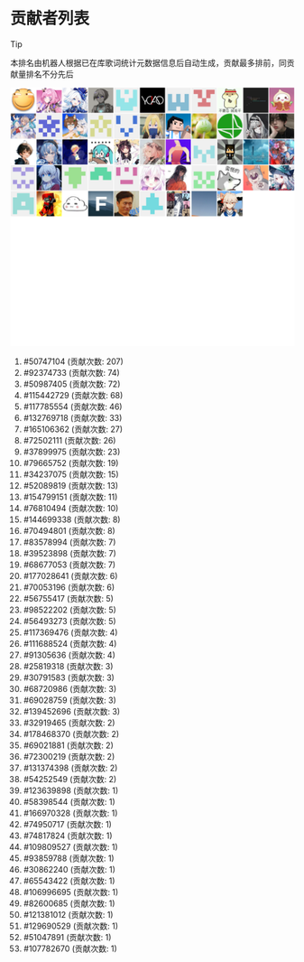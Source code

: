 # 贡献者列表

> [!TIP]
> 本排名由机器人根据已在库歌词统计元数据信息后自动生成，贡献最多排前，同贡献量排名不分先后

![贡献者头像画廊](./CONTRIBUTORS.svg)

1. #50747104 (贡献次数: 207)
2. #92374733 (贡献次数: 74)
3. #50987405 (贡献次数: 72)
4. #115442729 (贡献次数: 68)
5. #117785554 (贡献次数: 46)
6. #132769718 (贡献次数: 33)
7. #165106362 (贡献次数: 27)
8. #72502111 (贡献次数: 26)
9. #37899975 (贡献次数: 23)
10. #79665752 (贡献次数: 19)
11. #34237075 (贡献次数: 15)
12. #52089819 (贡献次数: 13)
13. #154799151 (贡献次数: 11)
14. #76810494 (贡献次数: 10)
15. #144699338 (贡献次数: 8)
16. #70494801 (贡献次数: 8)
17. #83578994 (贡献次数: 7)
18. #39523898 (贡献次数: 7)
19. #68677053 (贡献次数: 7)
20. #177028641 (贡献次数: 6)
21. #70053196 (贡献次数: 6)
22. #56755417 (贡献次数: 5)
23. #98522202 (贡献次数: 5)
24. #56493273 (贡献次数: 5)
25. #117369476 (贡献次数: 4)
26. #111688524 (贡献次数: 4)
27. #91305636 (贡献次数: 4)
28. #25819318 (贡献次数: 3)
29. #30791583 (贡献次数: 3)
30. #68720986 (贡献次数: 3)
31. #69028759 (贡献次数: 3)
32. #139452696 (贡献次数: 3)
33. #32919465 (贡献次数: 2)
34. #178468370 (贡献次数: 2)
35. #69021881 (贡献次数: 2)
36. #72300219 (贡献次数: 2)
37. #131374398 (贡献次数: 2)
38. #54252549 (贡献次数: 2)
39. #123639898 (贡献次数: 1)
40. #58398544 (贡献次数: 1)
41. #166970328 (贡献次数: 1)
42. #74950717 (贡献次数: 1)
43. #74817824 (贡献次数: 1)
44. #109809527 (贡献次数: 1)
45. #93859788 (贡献次数: 1)
46. #30862240 (贡献次数: 1)
47. #65543422 (贡献次数: 1)
48. #106996695 (贡献次数: 1)
49. #82600685 (贡献次数: 1)
50. #121381012 (贡献次数: 1)
51. #129690529 (贡献次数: 1)
52. #51047891 (贡献次数: 1)
53. #107782670 (贡献次数: 1)
